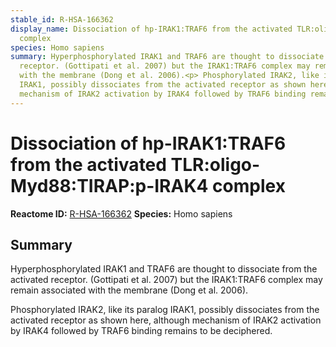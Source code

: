 ```yaml
---
stable_id: R-HSA-166362
display_name: Dissociation of hp-IRAK1:TRAF6 from the activated TLR:oligo-Myd88:TIRAP:p-IRAK4
  complex
species: Homo sapiens
summary: Hyperphosphorylated IRAK1 and TRAF6 are thought to dissociate from the activated
  receptor. (Gottipati et al. 2007) but the IRAK1:TRAF6 complex may remain associated
  with the membrane (Dong et al. 2006).<p> Phosphorylated IRAK2, like its paralog
  IRAK1, possibly dissociates from the activated receptor as shown here, although
  mechanism of IRAK2 activation by IRAK4 followed by TRAF6 binding remains to be deciphered.
---
```


# Dissociation of hp-IRAK1:TRAF6 from the activated TLR:oligo-Myd88:TIRAP:p-IRAK4 complex
**Reactome ID:** [R-HSA-166362](https://reactome.org/content/detail/R-HSA-166362)
**Species:** Homo sapiens

## Summary

Hyperphosphorylated IRAK1 and TRAF6 are thought to dissociate from the activated receptor. (Gottipati et al. 2007) but the IRAK1:TRAF6 complex may remain associated with the membrane (Dong et al. 2006).<p> Phosphorylated IRAK2, like its paralog IRAK1, possibly dissociates from the activated receptor as shown here, although mechanism of IRAK2 activation by IRAK4 followed by TRAF6 binding remains to be deciphered.
